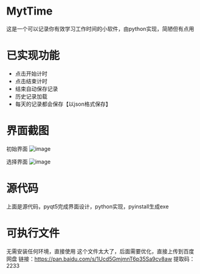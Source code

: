 # MytTime
这是一个可以记录你有效学习工作时间的小软件，由python实现，简陋但有点用

# 已实现功能
- 点击开始计时
- 点击结束计时
- 结束自动保存记录
- 历史记录加载
- 每天的记录都会保存【以json格式保存】

# 界面截图
初始界面
![image](https://user-images.githubusercontent.com/42289143/144547851-558c818c-8dde-465d-a107-81b892655fb6.png)

选择界面
![image](https://user-images.githubusercontent.com/42289143/144547884-018eb343-1da6-435b-aac3-686eadb7335c.png)



# 源代码
上面是源代码，pyqt5完成界面设计，python实现，pyinstall生成exe

# 可执行文件
无需安装任何环境，直接使用
这个文件太大了，后面需要优化，直接上传到百度网盘
链接：https://pan.baidu.com/s/1Ucd5GmjmnT6p35Sa9cv8aw 
提取码：2233
